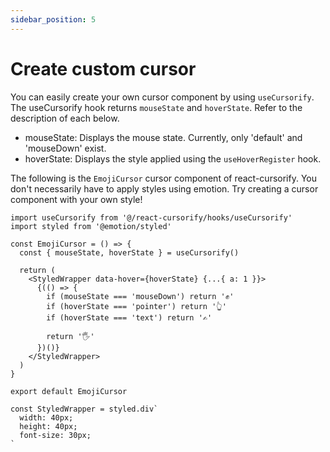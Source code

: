 ```yaml
---
sidebar_position: 5
---
```


# Create custom cursor

You can easily create your own cursor component by using `useCursorify`. The useCursorify hook returns `mouseState` and `hoverState`. Refer to the description of each below.

- mouseState: Displays the mouse state. Currently, only 'default' and 'mouseDown' exist.
- hoverState: Displays the style applied using the `useHoverRegister` hook.

The following is the `EmojiCursor` cursor component of react-cursorify. You don't necessarily have to apply styles using emotion. Try creating a cursor component with your own style!

```tsx
import useCursorify from '@/react-cursorify/hooks/useCursorify'
import styled from '@emotion/styled'

const EmojiCursor = () => {
  const { mouseState, hoverState } = useCursorify()

  return (
    <StyledWrapper data-hover={hoverState} {...{ a: 1 }}>
      {(() => {
        if (mouseState === 'mouseDown') return '✊'
        if (hoverState === 'pointer') return '👆'
        if (hoverState === 'text') return '✍️'

        return '🖐️'
      })()}
    </StyledWrapper>
  )
}

export default EmojiCursor

const StyledWrapper = styled.div`
  width: 40px;
  height: 40px;
  font-size: 30px;
`
```
